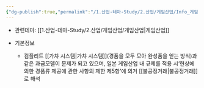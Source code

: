 ```yaml
---
{"dg-publish":true,"permalink":"/1.산업-테마-Study/2.산업/게임산업/Info_게임/사행성 조장 이슈/","created":"2024-11-20T21:02:27.785+09:00","updated":"2025-06-03T20:07:20.004+09:00"}
---
```


- 관련테마: [[1.산업-테마-Study/2.산업/게임산업/게임산업\|게임산업]]

- 기본정보
	- 컴플리트 [[가챠 시스템\|가챠 시스템]](경품을 모두 모아 완성품을 얻는 방식)과 같은 과금모델이 문제가 되고 있으며, 일본 게임산업 내 규제를 적용 시‘현상에 의한 경품류 제공에 관한 사항의 제한 제5항’에 의거 [[불공정거래\|불공정거래]]로 해석